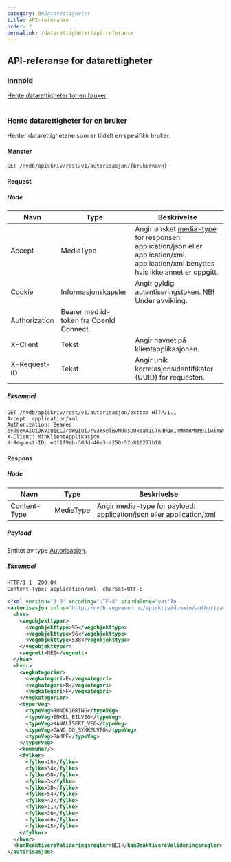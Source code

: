 ```yaml
---
category: 8#Datarettigheter
title: API-referanse
order: 2
permalink: /datarettigheter/api-referanse
---
```


## API-referanse for datarettigheter

### Innhold

[Hente datarettigheter for en bruker](#hente-datarettigheter-for-en-bruker)  
<br/>


### Hente datarettigheter for en bruker

Henter datarettighetene som er tildelt en spesifikk bruker.

#### Mønster

```
GET /nvdb/apiskriv/rest/v1/autorisasjon/{brukernavn}
```

#### Request

##### Hode

Navn|Type|Beskrivelse
-|-|-
Accept|MediaType|Angir ønsket [media-type](https://www.iana.org/assignments/media-types/media-types.xhtml) for responsen: application/json eller application/xml. application/xml benyttes hvis ikke annet er oppgitt.
Cookie|Informasjonskapsler|Angir gyldig autentiseringstoken. NB! Under avvikling.
Authorization|Bearer med id-token fra OpenId Connect.
X-Client|Tekst|Angir navnet på klientapplikasjonen.
X-Request-ID|Tekst|Angir unik korrelasjonsidentifikator (UUID) for requesten.

##### Eksempel

```
GET /nvdb/apiskriv/rest/v1/autorisasjon/exttxa HTTP/1.1
Accept: application/xml
Authorization: Bearer eyJ0eXAiOiJKV1QiLCJraWQiOiJrV3Y5elBvNUdsUUxqam1CTkdHQW1hMmtRMmM9IiwiYWxnIjoiUlMyNTYifQ...
X-Client: MinKlientApplikasjon
X-Request-ID: edf1f9eb-38dd-46e3-a250-52b810277b18
```

#### Respons

##### Hode

Navn|Type|Beskrivelse
-|-|-
Content-Type|MediaType|Angir [media-type](https://www.iana.org/assignments/media-types/media-types.xhtml) for payload: application/json eller application/xml

##### Payload

Entitet av type [Autorisasjon](https://www.vegvesen.no/nvdb/apiskriv/rest/v1/autorisasjon/autorisasjon.xsd).

##### Eksempel

```xml
HTTP/1.1  200 OK
Content-Type: application/xml; charset=UTF-8

<?xml version="1.0" encoding="UTF-8" standalone="yes"?>
<autorisasjon xmlns="http://nvdb.vegvesen.no/apiskriv/domain/authorization/v1">
  <hva>
    <vegobjekttyper>
      <vegobjekttype>95</vegobjekttype>
      <vegobjekttype>96</vegobjekttype>
      <vegobjekttype>538</vegobjekttype>
    </vegobjekttyper>
    <vegnett>NEI</vegnett>
  </hva>
  <hvor>
    <vegkategorier>
      <vegkategori>E</vegkategori>
      <vegkategori>R</vegkategori>
      <vegkategori>F</vegkategori>
    </vegkategorier>
    <typerVeg>
      <typeVeg>RUNDKJØRING</typeVeg>
      <typeVeg>ENKEL_BILVEG</typeVeg>
      <typeVeg>KANALISERT_VEG</typeVeg>
      <typeVeg>GANG_OG_SYKKELVEG</typeVeg>
      <typeVeg>RAMPE</typeVeg>
    </typerVeg>
    <kommuner/>
    <fylker>
      <fylke>18</fylke>
      <fylke>34</fylke>
      <fylke>50</fylke>
      <fylke>3</fylke>
      <fylke>38</fylke>
      <fylke>54</fylke>
      <fylke>42</fylke>
      <fylke>11</fylke>
      <fylke>30</fylke>
      <fylke>46</fylke>
      <fylke>15</fylke>
    </fylker>
  </hvor>
  <kanDeaktivereValideringsregler>NEI</kanDeaktivereValideringsregler>
</autorisasjon>
```
<br/>


